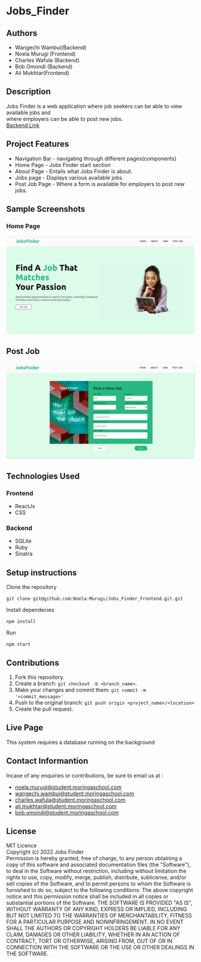 # Jobs_Finder
## Authors
+ Wangechi Wambui(Backend)<br>
+ Noela Murugi (Frontend)<br>
+ Charles Wafula (Backend)<br>
+ Bob Omondi (Backend)<br>
+ Ali Mukhtar(Frontend)

## Description
Jobs Finder is a web application where job seekers can be able to view available jobs and <br> where employers can be able to post new jobs.
<br>
[Backend Link](https://github.com/WMCharles/Phase-3-Back-Repo)

## Project Features

* Navigation Bar - navigating through different pages(components)
* Home Page - Jobs Finder start section
* About Page - Entails what Jobs Finder is about.
* Jobs page - Displays various available jobs.
* Post Job Page - Where a form is available for employers to post new jobs.

## Sample Screenshots
### Home Page

![Screenshot from 2022-11-11 13-39-36.png](https://github.com/Noela-Murugi/Jobs_Finder_Frontend/blob/main/home.png)

## Post Job

![Screenshot from 2022-11-11 13-39-49.png](https://github.com/Noela-Murugi/Jobs_Finder_Frontend/blob/main/job.png)


## Technologies Used

### Frontend
+ ReactJs<br>
+ CSS<br>

### Backend
+ SQLite<br>
+ Ruby<br>
+ Sinatra<br>

## Setup instructions
Clone the repository
```
git clone git@github.com:Noela-Murugi/Jobs_Finder_Frontend.git.git
```

Install dependecies

```
npm install
```
Run
```
npm start
````

## Contributions

1. Fork this repository.
2. Create a branch: `git checkout -b <branch_name>`.
3. Make your changes and commit them: `git commit -m '<commit_message>'`
4. Push to the original branch: `git push origin <project_name>/<location>`
5. Create the pull request.

## Live Page
This system requires a database running on the background

## Contact Informantion
Incase of any enquiries or contributions, be sure to email us at :
+ noela.murugi@student.moringaschool.com
+ wangechi.wambui@student.moringaschool.com
+ charles.wafula@student.moringaschool.com
+ ali.mukhtar@student.moringaschool.com
+ bob.omondi@student.moringaschool.com


## License
MIT Licence<br>
Copyright (c) 2022 Jobs Finder<br>
Permission is hereby granted, free of charge, to any person obtaining a copy
of this software and associated documentation files (the "Software"), to deal
in the Software without restriction, including without limitation the rights
to use, copy, modify, merge, publish, distribute, sublicense, and/or sell
copies of the Software, and to permit persons to whom the Software is
furnished to do so, subject to the following conditions:
The above copyright notice and this permission notice shall be included in all
copies or substantial portions of the Software.
THE SOFTWARE IS PROVIDED "AS IS", WITHOUT WARRANTY OF ANY KIND, EXPRESS OR
IMPLIED, INCLUDING BUT NOT LIMITED TO THE WARRANTIES OF MERCHANTABILITY,
FITNESS FOR A PARTICULAR PURPOSE AND NONINFRINGEMENT. IN NO EVENT SHALL THE
AUTHORS OR COPYRIGHT HOLDERS BE LIABLE FOR ANY CLAIM, DAMAGES OR OTHER
LIABILITY, WHETHER IN AN ACTION OF CONTRACT, TORT OR OTHERWISE, ARISING FROM,
OUT OF OR IN CONNECTION WITH THE SOFTWARE OR THE USE OR OTHER DEALINGS IN THE
SOFTWARE.
